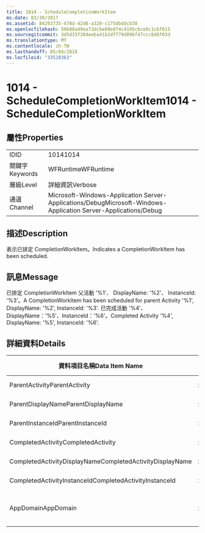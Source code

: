 ```yaml
---
title: 1014 - ScheduleCompletionWorkItem
ms.date: 03/30/2017
ms.assetid: 84203735-478d-42d8-a320-c175dbddcb38
ms.openlocfilehash: 50b00a49ea73dcbe09e8f4c4195cbce8c1cbf615
ms.sourcegitcommit: 3d5d33f384eeba41b2dff79d096f47ccc8d8f03d
ms.translationtype: MT
ms.contentlocale: zh-TW
ms.lasthandoff: 05/04/2018
ms.locfileid: "33510363"
---
```

# <a name="1014---schedulecompletionworkitem"></a><span data-ttu-id="b1a67-102">1014 - ScheduleCompletionWorkItem</span><span class="sxs-lookup"><span data-stu-id="b1a67-102">1014 - ScheduleCompletionWorkItem</span></span>
## <a name="properties"></a><span data-ttu-id="b1a67-103">屬性</span><span class="sxs-lookup"><span data-stu-id="b1a67-103">Properties</span></span>  
  
|||  
|-|-|  
|<span data-ttu-id="b1a67-104">ID</span><span class="sxs-lookup"><span data-stu-id="b1a67-104">ID</span></span>|<span data-ttu-id="b1a67-105">1014</span><span class="sxs-lookup"><span data-stu-id="b1a67-105">1014</span></span>|  
|<span data-ttu-id="b1a67-106">關鍵字</span><span class="sxs-lookup"><span data-stu-id="b1a67-106">Keywords</span></span>|<span data-ttu-id="b1a67-107">WFRuntime</span><span class="sxs-lookup"><span data-stu-id="b1a67-107">WFRuntime</span></span>|  
|<span data-ttu-id="b1a67-108">層級</span><span class="sxs-lookup"><span data-stu-id="b1a67-108">Level</span></span>|<span data-ttu-id="b1a67-109">詳細資訊</span><span class="sxs-lookup"><span data-stu-id="b1a67-109">Verbose</span></span>|  
|<span data-ttu-id="b1a67-110">通道</span><span class="sxs-lookup"><span data-stu-id="b1a67-110">Channel</span></span>|<span data-ttu-id="b1a67-111">Microsoft-Windows-Application Server-Applications/Debug</span><span class="sxs-lookup"><span data-stu-id="b1a67-111">Microsoft-Windows-Application Server-Applications/Debug</span></span>|  
  
## <a name="description"></a><span data-ttu-id="b1a67-112">描述</span><span class="sxs-lookup"><span data-stu-id="b1a67-112">Description</span></span>  
 <span data-ttu-id="b1a67-113">表示已排定 CompletionWorkItem。</span><span class="sxs-lookup"><span data-stu-id="b1a67-113">Indicates a CompletionWorkItem has been scheduled.</span></span>  
  
## <a name="message"></a><span data-ttu-id="b1a67-114">訊息</span><span class="sxs-lookup"><span data-stu-id="b1a67-114">Message</span></span>  
 <span data-ttu-id="b1a67-115">已排定 CompletionWorkItem 父活動 '%1'、 DisplayName: '%2'、 InstanceId: '%3'。</span><span class="sxs-lookup"><span data-stu-id="b1a67-115">A CompletionWorkItem has been scheduled for parent Activity '%1', DisplayName: '%2', InstanceId: '%3'.</span></span>  <span data-ttu-id="b1a67-116">已完成活動 '%4'、DisplayName：'%5'、InstanceId：'%6'。</span><span class="sxs-lookup"><span data-stu-id="b1a67-116">Completed Activity '%4', DisplayName: '%5', InstanceId: '%6'.</span></span>  
  
## <a name="details"></a><span data-ttu-id="b1a67-117">詳細資料</span><span class="sxs-lookup"><span data-stu-id="b1a67-117">Details</span></span>  
  
|<span data-ttu-id="b1a67-118">資料項目名稱</span><span class="sxs-lookup"><span data-stu-id="b1a67-118">Data Item Name</span></span>|<span data-ttu-id="b1a67-119">資料項目型別</span><span class="sxs-lookup"><span data-stu-id="b1a67-119">Data Item Type</span></span>|<span data-ttu-id="b1a67-120">描述</span><span class="sxs-lookup"><span data-stu-id="b1a67-120">Description</span></span>|  
|--------------------|--------------------|-----------------|  
|<span data-ttu-id="b1a67-121">ParentActivity</span><span class="sxs-lookup"><span data-stu-id="b1a67-121">ParentActivity</span></span>|<span data-ttu-id="b1a67-122">xs:string</span><span class="sxs-lookup"><span data-stu-id="b1a67-122">xs:string</span></span>|<span data-ttu-id="b1a67-123">父活動的型別名稱。</span><span class="sxs-lookup"><span data-stu-id="b1a67-123">The type name of the parent activity.</span></span>|  
|<span data-ttu-id="b1a67-124">ParentDisplayName</span><span class="sxs-lookup"><span data-stu-id="b1a67-124">ParentDisplayName</span></span>|<span data-ttu-id="b1a67-125">xs:string</span><span class="sxs-lookup"><span data-stu-id="b1a67-125">xs:string</span></span>|<span data-ttu-id="b1a67-126">父活動的顯示名稱。</span><span class="sxs-lookup"><span data-stu-id="b1a67-126">The display name of the parent activity.</span></span>|  
|<span data-ttu-id="b1a67-127">ParentInstanceId</span><span class="sxs-lookup"><span data-stu-id="b1a67-127">ParentInstanceId</span></span>|<span data-ttu-id="b1a67-128">xs:string</span><span class="sxs-lookup"><span data-stu-id="b1a67-128">xs:string</span></span>|<span data-ttu-id="b1a67-129">父活動的執行個體 ID。</span><span class="sxs-lookup"><span data-stu-id="b1a67-129">The instance id of the parent activity.</span></span>|  
|<span data-ttu-id="b1a67-130">CompletedActivity</span><span class="sxs-lookup"><span data-stu-id="b1a67-130">CompletedActivity</span></span>|<span data-ttu-id="b1a67-131">xs:string</span><span class="sxs-lookup"><span data-stu-id="b1a67-131">xs:string</span></span>|<span data-ttu-id="b1a67-132">已完成之活動的型別名稱。</span><span class="sxs-lookup"><span data-stu-id="b1a67-132">The type name of the completed activity.</span></span>|  
|<span data-ttu-id="b1a67-133">CompletedActivityDisplayName</span><span class="sxs-lookup"><span data-stu-id="b1a67-133">CompletedActivityDisplayName</span></span>|<span data-ttu-id="b1a67-134">xs:string</span><span class="sxs-lookup"><span data-stu-id="b1a67-134">xs:string</span></span>|<span data-ttu-id="b1a67-135">已完成之活動的顯示名稱。</span><span class="sxs-lookup"><span data-stu-id="b1a67-135">The display name of the completed activity.</span></span>|  
|<span data-ttu-id="b1a67-136">CompletedActivityInstanceId</span><span class="sxs-lookup"><span data-stu-id="b1a67-136">CompletedActivityInstanceId</span></span>|<span data-ttu-id="b1a67-137">xs:string</span><span class="sxs-lookup"><span data-stu-id="b1a67-137">xs:string</span></span>|<span data-ttu-id="b1a67-138">已完成之活動的執行個體 ID。</span><span class="sxs-lookup"><span data-stu-id="b1a67-138">The instance id of the completed activity.</span></span>|  
|<span data-ttu-id="b1a67-139">AppDomain</span><span class="sxs-lookup"><span data-stu-id="b1a67-139">AppDomain</span></span>|<span data-ttu-id="b1a67-140">xs:string</span><span class="sxs-lookup"><span data-stu-id="b1a67-140">xs:string</span></span>|<span data-ttu-id="b1a67-141">由 AppDomain.CurrentDomain.FriendlyName 傳回的字串。</span><span class="sxs-lookup"><span data-stu-id="b1a67-141">The string returned by AppDomain.CurrentDomain.FriendlyName.</span></span>|
